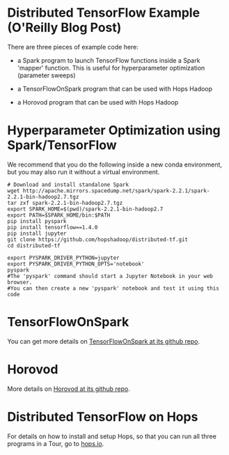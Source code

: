 # Distributed TensorFlow Example (O'Reilly Blog Post)

There are three pieces of example code here:
  
  * a Spark program to launch TensorFlow functions inside a Spark 'mapper' function. This is useful for hyperparameter optimization (parameter sweeps)
  
  * a TensorFlowOnSpark program that can be used with Hops Hadoop
  
  * a Horovod program that can be used with Hops Hadoop


Hyperparameter Optimization using Spark/TensorFlow
====

We recommend that you do the following inside a new conda environment, but you may also run it without a virtual environment.


    # Download and install standalone Spark
    wget http://apache.mirrors.spacedump.net/spark/spark-2.2.1/spark-2.2.1-bin-hadoop2.7.tgz
    tar zxf spark-2.2.1-bin-hadoop2.7.tgz
    export SPARK_HOME=$(pwd)/spark-2.2.1-bin-hadoop2.7
    export PATH=$SPARK_HOME/bin:$PATH
    pip install pyspark
    pip install tensorflow==1.4.0
    pip install jupyter
    git clone https://github.com/hopshadoop/distributed-tf.git
    cd distributed-tf
    
    export PYSPARK_DRIVER_PYTHON=jupyter
    export PYSPARK_DRIVER_PYTHON_OPTS='notebook'
    pyspark
    #The 'pyspark' command should start a Jupyter Notebook in your web browser. 
    #You can then create a new 'pyspark' notebook and test it using this code
    
    


TensorFlowOnSpark 
===================

You can get more details on [TensorFlowOnSpark at its github repo](https://github.com/yahoo/TensorFlowOnSpark).

Horovod
====================

More details on [Horovod at its github repo](https://github.com/uber/horovod).
    
    
Distributed TensorFlow on Hops
=====================

For details on how to install and setup Hops, so that you can run all three programs in a Tour, go to [hops.io](http://www.hops.io).

